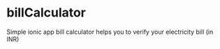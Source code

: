 billCalculator
==============

Simple ionic app bill calculator helps you to verify your electricity bill (in INR)
